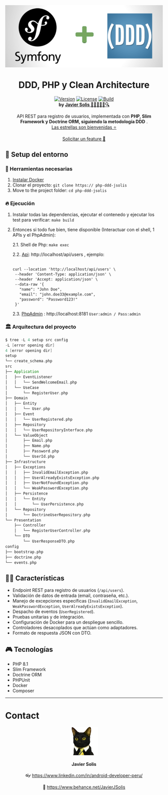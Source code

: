 <div align="center">
    <img src=".readme_assets/logo.webp" align="center" alt="drawing"/>

<br>

<h1 align="center">
  DDD, PHP y Clean Architecture
</h1>


[![Version](https://img.shields.io/badge/version-1.0.0-blue)](https://github.com/usuario/repo/releases) [![License](https://img.shields.io/badge/license-MIT-green)](https://opensource.org/licenses/MIT) [![Build](https://img.shields.io/badge/build-passing-brightgreen)](https://github.com/usuario/repo/actions)<br>**by [Javier Solis 🧑‍💻🤖🚀🎯🔍](#contact)**


</div>

<div align="center">
API REST para registro de usuarios, implementada con <b>PHP, Slim Framework y Doctrine ORM, siguiendo la metodología DDD</b> .

  <br>
  <a href="https://github.com/CodelyTV/php-ddd-example/stargazers">Las estrellas son bienvenidas ⭐️</a>

  <a href="https://github.com/CodelyTV/php-ddd-example/issues">Solicitar un feature 🚀</a>
  
</div>


## 🚀 Setup del entorno

### 🐳 Herramientas necesarias

1. [Instalar Docker](https://www.docker.com/get-started)
2. Clonar el proyecto: `git clone https:// php-ddd-jsolis`
3. Move to the project folder: `cd php-ddd-jsolis`


### 🔥 Ejecución

1. Instalar todas las dependencias, ejecutar el contenedo y ejecutar los test para verificar: `make build`
2. Entonces si todo fue bien, tiene disponible (Interactuar con el shell, 1 APIs y el PhpAdmin):
   
   2.1.  Shell de Php: `make exec`
   
   2.2. [Api](http://localhost/api/users): http://localhost/api/users , ejemplo: 
   
   ```shell

   curl --location 'http://localhost/api/users' \
    --header 'Content-Type: application/json' \
    --header 'Accept: application/json' \
    --data-raw '{
      "name": "John Doe",
      "email": "john.doe33@example.com",
      "password": "Password123!"
    }'
   
   ```
   
   2.3. [PhpAdmin](http://localhost:8181) :  http://localhost:8181 `User:admin / Pass:admin`



### 🏛 Arquítectura del proyecto

```scala
$ tree -L 4 setup src config
-L [error opening dir]
4 [error opening dir]
setup
└── create_schema.php
src
├── Application
│   ├── EventListener
│   │   └── SendWelcomeEmail.php
│   └── UseCase
│       └── RegisterUser.php
├── Domain
│   ├── Entity
│   │   └── User.php
│   ├── Event
│   │   └── UserRegistered.php
│   ├── Repository
│   │   └── UserRepositoryInterface.php
│   └── ValueObject
│       ├── Email.php
│       ├── Name.php
│       ├── Password.php
│       └── UserId.php
├── Infrastructure
│   ├── Exceptions
│   │   ├── InvalidEmailException.php
│   │   ├── UserAlreadyExistsException.php
│   │   ├── UserNotFoundException.php
│   │   └── WeakPasswordException.php
│   ├── Persistence
│   │   └── Entity
│   │       └── UserPersistence.php
│   └── Repository
│       └── DoctrineUserRepository.php
└── Presentation
    ├── Controller
    │   └── RegisterUserController.php
    └── DTO
        └── UserResponseDTO.php
config
├── bootstrap.php
├── doctrine.php
└── events.php
```

## 🙋🏻 Características

* Endpoint REST para registro de usuarios (`/api/users`).
* Validación de datos de entrada (email, contraseña, etc.).
* Manejo de excepciones específicas (`InvalidEmailException`, `WeakPasswordException`, `UserAlreadyExistsException`).
* Despacho de eventos (`UserRegistered`).
* Pruebas unitarias y de integración.
* Configuración de Docker para un despliegue sencillo.
* Controladores desacoplados que actúan como adaptadores.
* Formato de respuesta JSON con DTO.

## 🎮 Tecnologías

* PHP 8.1
* Slim Framework
* Doctrine ORM
* PHPUnit
* Docker
* Composer



---

# Contact

<div align="center">
    
   <img src=".readme_assets/contact_img.png" width="90" align="center" alt="gato"/>

#### Javier Solis

👓 https://www.linkedin.com/in/android-developer-peru/

💼 https://www.behance.net/JavierJSolis

</div>